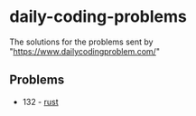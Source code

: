 # daily-coding-problems
The solutions for the problems sent by "https://www.dailycodingproblem.com/"

## Problems

* 132 - [rust](https://github.com/itwasneo/daily-coding-problems/blob/57340ecd3977b8ca87c59ab5252eddad5e6d9e35/rust/src/solutions/problem_132.rs)
